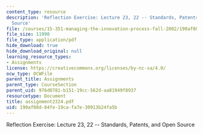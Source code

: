 ```yaml
---
content_type: resource
description: 'Reflection Exercise: Lecture 23, 22 -- Standards, Patents, and Open
  Source'
file: /courses/15-351-managing-the-innovation-process-fall-2002/190af08d84fe19cafa7e30913b24fa5b_assignment2324.pdf
file_size: 11998
file_type: application/pdf
hide_download: true
hide_download_original: null
learning_resource_types:
- Assignments
license: https://creativecommons.org/licenses/by-nc-sa/4.0/
ocw_type: OCWFile
parent_title: Assignments
parent_type: CourseSection
parent_uid: 976d0781-b151-19cc-562d-aa81949f8937
resourcetype: Document
title: assignment2324.pdf
uid: 190af08d-84fe-19ca-fa7e-30913b24fa5b
---
```

Reflection Exercise: Lecture 23, 22 -- Standards, Patents, and Open Source